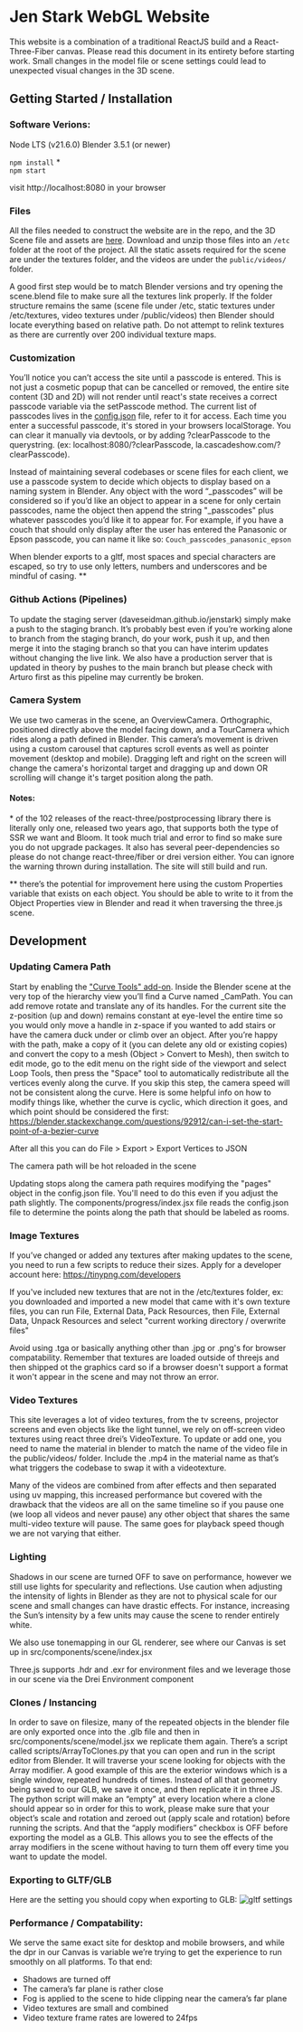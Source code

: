 # Jen Stark WebGL Website

This website is a combination of a traditional ReactJS build and a React-Three-Fiber canvas. Please read this document in its entirety before starting work. Small changes in the model file or scene settings could lead to unexpected visual changes in the 3D scene.


## Getting Started / Installation

### Software Verions:

Node LTS (v21.6.0)
Blender 3.5.1 (or newer)

`npm install` *  
`npm start`  

visit http://localhost:8080 in your browser

### Files

All the files needed to construct the website are in the repo, and the 3D Scene file and assets are [here](https://drive.google.com/drive/folders/12VWQ296W904y3UMSbcYqnEPqUxdDzN-Z?usp=sharing). Download and unzip those files into an `/etc` folder at the root of the project. All the static assets required for the scene are under the textures folder, and the videos are under the `public/videos/` folder.

A good first step would be to match Blender versions and try opening the scene.blend file to make sure all the textures link properly. If the folder structure remains the same (scene file under /etc, static textures under /etc/textures, video textures under /public/videos) then Blender should locate everything based on relative path. Do not attempt to relink textures as there are currently over 200 individual texture maps. 

### Customization

You’ll notice you can’t access the site until a passcode is entered. This is not just a cosmetic popup that can be cancelled or removed, the entire site content (3D and 2D) will not render until react's state receives a correct passcode variable via the setPasscode method. The current list of passcodes lives in the [config.json](https://github.com/DaveSeidman/jenstark/blob/main/config.json) file, refer to it for access. Each time you enter a successful passcode, it's stored in your browsers localStorage. You can clear it manually via devtools, or by adding ?clearPasscode to the querystring. (ex: localhost:8080/?clearPasscode, la.cascadeshow.com/?clearPasscode).

Instead of maintaining several codebases or scene files for each client, we use a passcode system to decide which objects to display based on a naming system in Blender. Any object with the word “_passcodes” will be considered so if you’d like an object to appear in a scene for only certain passcodes, name the object then append the string "_passcodes" plus whatever passcodes you’d like it to appear for. For example, if you have a couch that should only display after the user has entered the Panasonic or Epson passcode, you can name it like so: 
`Couch_passcodes_panasonic_epson`

When blender exports to a gltf, most spaces and special characters are escaped, so try to use only letters, numbers and underscores and be mindful of casing. **


### Github Actions (Pipelines)

To update the staging server (daveseidman.github.io/jenstark) simply make a push to the staging branch. It’s probably best even if you’re working alone to branch from the staging branch, do your work, push it up, and then merge it into the staging branch so that you can have interim updates without changing the live link. We also have a production server that is updated in theory by pushes to the main branch but please check with Arturo first as this pipeline may currently be broken.


### Camera System

We use two cameras in the scene, an OverviewCamera. Orthographic, positioned directly above the model facing down, and a TourCamera which rides along a path defined in Blender. This camera’s movement is driven using a custom carousel that captures scroll events as well as pointer movement (desktop and mobile). Dragging left and right on the screen will change the camera's horizontal target and dragging up and down OR scrolling will change it's target position along the path. 




#### Notes:

\* of the 102 releases of the react-three/postprocessing library there is literally only one, released two years ago, that supports both the type of SSR we want and Bloom. It took much trial and error to find so make sure you do not upgrade packages. It also has several peer-dependencies so please do not change react-three/fiber or drei version either. You can ignore the warning thrown during installation. The site will still build and run.

\** there’s the potential for improvement here using the custom Properties variable that exists on each object. You should be able to write to it from the Object Properties view in Blender and read it when traversing the three.js scene.  

## Development

### Updating Camera Path

Start by enabling the ["Curve Tools" add-on](https://docs.blender.org/manual/en/3.5/addons/add_curve/curve_tools.html). Inside the Blender scene at the very top of the hierarchy view you’ll find a Curve named _CamPath. You can add remove rotate and translate any of its handles. For the current site the z-position (up and down) remains constant at eye-level the entire time so you would only move a handle in z-space if you wanted to add stairs or have the camera duck under or climb over an object. After you’re happy with the path, make a copy of it (you can delete any old or existing copies) and convert the copy to a mesh (Object > Convert to Mesh), then switch to edit mode, go to the edit menu on the right side of the viewport and select Loop Tools, then press the "Space" tool to automatically redistribute all the vertices evenly along the curve. If you skip this step, the camera speed will not be consistent along the curve. Here is some helpful info on how to modify things like, whether the curve is cyclic, which direction it goes, and which point should be considered the first: https://blender.stackexchange.com/questions/92912/can-i-set-the-start-point-of-a-bezier-curve

After all this you can do File > Export > Export Vertices to JSON

The camera path will be hot reloaded in the scene

Updating stops along the camera path requires modifying the "pages" object in the config.json file. You'll need to do this even if you adjust the path slightly. The components/progress/index.jsx file reads the config.json file to determine the points along the path that should be labeled as rooms. 

### Image Textures

If you’ve changed or added any textures after making updates to the scene, you need to run a few scripts to reduce their sizes. Apply for a developer account here: https://tinypng.com/developers


If you've included new textures that are not in the /etc/textures folder, ex: you downloaded and imported a new model that came with it's own texture files, you can run File, External Data, Pack Resources, then File, External Data, Unpack Resources and select "current working directory / overwrite files"

Avoid using .tga or basically anything other than .jpg or .png's for browser compatability. Remember that textures are loaded outside of threejs and then shipped ot the graphics card so if a browser doesn't support a format it won't appear in the scene and may not throw an error. 


### Video Textures

This site leverages a lot of video textures, from the tv screens, projector screens and even objects like the light tunnel, we rely on off-screen video textures using react three drei’s VideoTexture. To update or add one, you need to name the material in blender to match the name of the video file in the public/videos/ folder. Include the .mp4 in the material name as that’s what triggers the codebase to swap it with a videotexture. 

Many of the videos are combined from after effects and then separated using uv mapping, this increased performance but covered with the drawback that the videos are all on the same timeline so if you pause one (we loop all videos and never pause) any other object that shares the same multi-video texture will pause. The same goes for playback speed though we are not varying that either.


### Lighting

Shadows in our scene are turned OFF to save on performance, however we still use lights for specularity and reflections. Use caution when adjusting the intensity of lights in Blender as they are not to physical scale for our scene and small changes can have drastic effects. For instance, increasing the Sun’s intensity by a few units may cause the scene to render entirely white. 

We also use tonemapping in our GL renderer, see where our Canvas is set up in src/components/scene/index.jsx

Three.js supports .hdr and .exr for environment files and we leverage those in our scene via the Drei Environment component


### Clones / Instancing

In order to save on filesize, many of the repeated objects in the blender file are only exported once into the .glb file and then in src/components/scene/model.jsx we replicate them again. There’s a script called scripts/ArrayToClones.py that you can open and run in the script editor from Blender. It will traverse your scene looking for objects with the Array modifier. A good example of this are the exterior windows which is a single window, repeated hundreds of times. Instead of all that geometry being saved to our GLB, we save it once, and then replicate it in three JS. The python script will make an “empty” at every location where a clone should appear so in order for this to work, please make sure that your object’s scale and rotation and zeroed out (apply scale and rotation) before running the scripts. And that the “apply modifiers” checkbox is OFF before exporting the model as a GLB. This allows you to see the effects of the array modifiers in the scene without having to turn them off every time you want to update the model.


### Exporting to GLTF/GLB

Here are the setting you should copy when exporting to GLB: ![gltf settings](https://lh3.googleusercontent.com/u/0/drive-viewer/AKGpihbBgp5bR4EvaY80fj6No9c0fRkG6PvbcDSshS3guup3UE8zxUVL0x4F_Q_8jevMJ1Pju2Gan6YrM6HZuRdYPkQvxvjrLbEfWw=w2192-h1978-rw-v1)


### Performance / Compatability:

We serve the same exact site for desktop and mobile browsers, and while the dpr in our Canvas is variable we’re trying to get the experience to run smoothly on all platforms. To that end: 
- Shadows are turned off
- The camera’s far plane is rather close
- Fog is applied to the scene to hide clipping near the camera’s far plane
- Video textures are small and combined
- Video texture frame rates are lowered to 24fps





